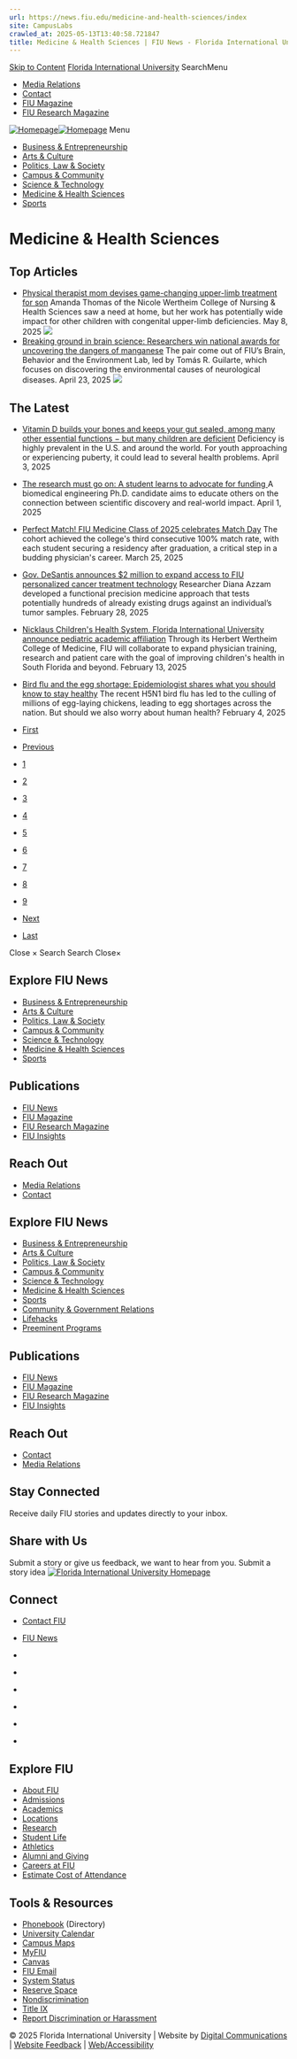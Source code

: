 ```yaml
---
url: https://news.fiu.edu/medicine-and-health-sciences/index
site: CampusLabs
crawled_at: 2025-05-13T13:40:58.721847
title: Medicine & Health Sciences | FIU News - Florida International University
---
```


[Skip to Content](https://news.fiu.edu/medicine-and-health-sciences/#main)
[Florida International University](https://www.fiu.edu/)
SearchMenu
  * [Media Relations](https://news.fiu.edu/about/media-relations)
  * [Contact](https://news.fiu.edu/about/contact)
  * [FIU Magazine](https://news.fiu.edu/magazine/index)
  * [FIU Research Magazine](https://news.fiu.edu/research-magazine/index)


[![Homepage](https://news.fiu.edu/_assets/images/fiu-news-logo.png)![Homepage](https://news.fiu.edu/_assets/images/fiu-news-logo-mobile.png)](https://news.fiu.edu/index)
Menu
  * [Business & Entrepreneurship](https://news.fiu.edu/business-and-entrepreneurship/index)
  * [Arts & Culture](https://news.fiu.edu/arts-and-culture/index)
  * [Politics, Law & Society ](https://news.fiu.edu/politics-law-and-society/index)
  * [Campus & Community](https://news.fiu.edu/campus-and-community/index)
  * [Science & Technology](https://news.fiu.edu/science-and-technology/index)
  * [Medicine & Health Sciences](https://news.fiu.edu/medicine-and-health-sciences/index)
  * [Sports](https://news.fiu.edu/sports/index)


# Medicine & Health Sciences
## Top Articles
  * [Physical therapist mom devises game-changing upper-limb treatment for son](https://news.fiu.edu/2025/game-changing-treatment)
Amanda Thomas of the Nicole Wertheim College of Nursing & Health Sciences saw a need at home, but her work has potentially wide impact for other children with congenital upper-limb deficiencies.
May 8, 2025
[ ![](https://res.cloudinary.com/digicomm/image/upload/t_medium/news-magazine/2025/_assets/amandathomas-2.jpg) ](https://news.fiu.edu/2025/game-changing-treatment)
  * [Breaking ground in brain science: Researchers win national awards for uncovering the dangers of manganese](https://news.fiu.edu/2025/breaking-ground-in-brain-science-researchers-win-national-awards-for-uncovering-the-dangers-of-manganese)
The pair come out of FIU’s Brain, Behavior and the Environment Lab, led by Tomás R. Guilarte, which focuses on discovering the environmental causes of neurological diseases.
April 23, 2025
[ ![](https://res.cloudinary.com/digicomm/image/upload/t_medium/news-magazine/2025/_assets/young-researchers.jpg) ](https://news.fiu.edu/2025/breaking-ground-in-brain-science-researchers-win-national-awards-for-uncovering-the-dangers-of-manganese)


## The Latest
  * [Vitamin D builds your bones and keeps your gut sealed, among many other essential functions − but many children are deficient](https://news.fiu.edu/2025/vitamin-d-builds-your-bones-and-keeps-your-gut-sealed-among-many-other-essential-functions-but-many-children-aredeficient)
Deficiency is highly prevalent in the U.S. and around the world. For youth approaching or experiencing puberty, it could lead to several health problems.
April 3, 2025
[](https://news.fiu.edu/2025/vitamin-d-builds-your-bones-and-keeps-your-gut-sealed-among-many-other-essential-functions-but-many-children-aredeficient)
  * [The research must go on: A student learns to advocate for funding ](https://news.fiu.edu/2025/the-research-must-go-on-a-student-learns-to-advocate-for-funding)
A biomedical engineering Ph.D. candidate aims to educate others on the connection between scientific discovery and real-world impact.
April 1, 2025
[](https://news.fiu.edu/2025/the-research-must-go-on-a-student-learns-to-advocate-for-funding)
  * [Perfect Match! FIU Medicine Class of 2025 celebrates Match Day](https://news.fiu.edu/2025/perfect-match-fiu-medicine-class-of-2025-celebrates-match-day)
The cohort achieved the college's third consecutive 100% match rate, with each student securing a residency after graduation, a critical step in a budding physician's career.
March 25, 2025
[](https://news.fiu.edu/2025/perfect-match-fiu-medicine-class-of-2025-celebrates-match-day)
  * [Gov. DeSantis announces $2 million to expand access to FIU personalized cancer treatment technology](https://news.fiu.edu/2025/gov-desantis-announces-2-million-to-expand-access-to-fiu-personalized-cancer-treatment-technology)
Researcher Diana Azzam developed a functional precision medicine approach that tests potentially hundreds of already existing drugs against an individual’s tumor samples.
February 28, 2025
[](https://news.fiu.edu/2025/gov-desantis-announces-2-million-to-expand-access-to-fiu-personalized-cancer-treatment-technology)
  * [Nicklaus Children's Health System, Florida International University announce pediatric academic affiliation](https://news.fiu.edu/2025/nicklaus-childrens-health-system-florida-international-university-announce-pediatric-academic-affiliation)
Through its Herbert Wertheim College of Medicine, FIU will collaborate to expand physician training, research and patient care with the goal of improving children's health in South Florida and beyond.
February 13, 2025
[](https://news.fiu.edu/2025/nicklaus-childrens-health-system-florida-international-university-announce-pediatric-academic-affiliation)
  * [Bird flu and the egg shortage: Epidemiologist shares what you should know to stay healthy](https://news.fiu.edu/2025/bird-flu-and-the-egg-shortage-epidemiologist-shares-what-you-should-know-to-stay-healthy)
The recent H5N1 bird flu has led to the culling of millions of egg-laying chickens, leading to egg shortages across the nation. But should we also worry about human health?
February 4, 2025
[](https://news.fiu.edu/2025/bird-flu-and-the-egg-shortage-epidemiologist-shares-what-you-should-know-to-stay-healthy)


  * [First](https://news.fiu.edu/medicine-and-health-sciences/)
  * [Previous](https://news.fiu.edu/medicine-and-health-sciences/)
  * [1](https://news.fiu.edu/medicine-and-health-sciences/)
  * [2](https://news.fiu.edu/medicine-and-health-sciences/)
  * [3](https://news.fiu.edu/medicine-and-health-sciences/)
  * [4](https://news.fiu.edu/medicine-and-health-sciences/)
  * [5](https://news.fiu.edu/medicine-and-health-sciences/)
  * [6](https://news.fiu.edu/medicine-and-health-sciences/)
  * [7](https://news.fiu.edu/medicine-and-health-sciences/)
  * [8](https://news.fiu.edu/medicine-and-health-sciences/)
  * [9](https://news.fiu.edu/medicine-and-health-sciences/)
  * [Next](https://news.fiu.edu/medicine-and-health-sciences/)
  * [Last](https://news.fiu.edu/medicine-and-health-sciences/)


Close ×
Search
Search
Close×
## Explore FIU News
  * [Business & Entrepreneurship](https://news.fiu.edu/business-and-entrepreneurship/index)
  * [Arts & Culture](https://news.fiu.edu/arts-and-culture/index)
  * [Politics, Law & Society ](https://news.fiu.edu/politics-law-and-society/index)
  * [Campus & Community](https://news.fiu.edu/campus-and-community/index)
  * [Science & Technology](https://news.fiu.edu/science-and-technology/index)
  * [Medicine & Health Sciences](https://news.fiu.edu/medicine-and-health-sciences/index)
  * [Sports](https://news.fiu.edu/sports/index)


## Publications
  * [FIU News](https://news.fiu.edu/index)
  * [FIU Magazine](https://news.fiu.edu/magazine/index)
  * [FIU Research Magazine](https://news.fiu.edu/research-magazine/index)
  * [FIU Insights](https://news.fiu.edu/insights/)


## Reach Out
  * [Media Relations](https://news.fiu.edu/about/media-relations)
  * [Contact](https://news.fiu.edu/about/contact)


## Explore FIU News
  * [Business & Entrepreneurship](https://news.fiu.edu/business-and-entrepreneurship/index)
  * [Arts & Culture](https://news.fiu.edu/arts-and-culture/index)
  * [Politics, Law & Society](https://news.fiu.edu/politics-law-and-society/index)
  * [Campus & Community](https://news.fiu.edu/campus-and-community/index)
  * [Science & Technology](https://news.fiu.edu/science-and-technology/index)
  * [Medicine & Health Sciences](https://news.fiu.edu/medicine-and-health-sciences/index)
  * [Sports](https://news.fiu.edu/sports/index)
  * [Community & Government Relations](https://news.fiu.edu/community-and-government-relations/index)
  * [Lifehacks](https://news.fiu.edu/lifehacks/index)
  * [Preeminent Programs](https://news.fiu.edu/preeminent-programs/index)


## Publications
  * [FIU News](https://news.fiu.edu/index)
  * [FIU Magazine](https://news.fiu.edu/magazine/index)
  * [FIU Research Magazine](https://news.fiu.edu/research-magazine/index)
  * [FIU Insights](https://news.fiu.edu/insights/index.html)


## Reach Out
  * [Contact](https://news.fiu.edu/about/contact)
  * [Media Relations](https://news.fiu.edu/about/media-relations)


## Stay Connected
Receive daily FIU stories and updates directly to your inbox.
## Share with Us
Submit a story or give us feedback, we want to hear from you.
Submit a story idea
[ ![Florida International University Homepage](https://digicdn.fiu.edu/core/_assets/images/footer-logo.svg) ](https://www.fiu.edu/)
## Connect
  * [Contact FIU](https://www.fiu.edu/about/contact-us/index.html)
  * [FIU News](https://news.fiu.edu/)


  * [](https://www.instagram.com/fiuinstagram/)
  * [](https://www.linkedin.com/school/florida-international-university/)
  * [](https://www.facebook.com/floridainternational)
  * [](https://twitter.com/fiu)
  * [](https://www.youtube.com/user/FloridaInternational)
  * [](https://flickr.com/photos/fiu)


## Explore FIU
  * [About FIU](https://www.fiu.edu/about/index.html)
  * [Admissions](https://www.fiu.edu/admissions/index.html)
  * [Academics](https://www.fiu.edu/academics/index.html)
  * [Locations](https://www.fiu.edu/locations/index.html)
  * [Research](https://www.fiu.edu/research/index.html)
  * [Student Life](https://www.fiu.edu/student-life/index.html)
  * [Athletics](https://www.fiu.edu/athletics/index.html)
  * [Alumni and Giving](https://www.fiu.edu/alumni-and-giving/index.html)
  * [Careers at FIU](https://hr.fiu.edu/careers/)
  * [Estimate Cost of Attendance](https://onestop.fiu.edu/finances/estimate-your-costs/)


## Tools & Resources
  * [Phonebook](https://phonebook.fiu.edu) (Directory)
  * [University Calendar](https://calendar.fiu.edu/)
  * [Campus Maps](https://campusmaps.fiu.edu/)
  * [MyFIU](https://my.fiu.edu/)
  * [Canvas](https://canvas.fiu.edu)
  * [FIU Email](http://mail.fiu.edu/)
  * [System Status](https://fiu.service-now.com/sp?id=services_status)
  * [Reserve Space](https://centralreservations.fiu.edu/)
  * [Nondiscrimination](https://ace.fiu.edu/civil-rights/harassment-and-discrimination/)
  * [Title IX](https://ace.fiu.edu/title-ix/)
  * [Report Discrimination or Harassment](https://report.fiu.edu/)


© 2025 Florida International University  | Website by [Digital Communications](https://stratcomm.fiu.edu/digital-print/websites/) | [Website Feedback](https://webforms.fiu.edu/view.php?id=370774) | [Web/Accessibility](https://accessibility.fiu.edu/)
